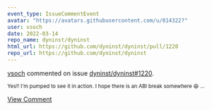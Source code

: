 ```yaml
---
event_type: IssueCommentEvent
avatar: "https://avatars.githubusercontent.com/u/814322?"
user: vsoch
date: 2022-03-14
repo_name: dyninst/dyninst
html_url: https://github.com/dyninst/dyninst/pull/1220
repo_url: https://github.com/dyninst/dyninst
---
```


<a href='https://github.com/vsoch' target='_blank'>vsoch</a> commented on issue <a href='https://github.com/dyninst/dyninst/pull/1220' target='_blank'>dyninst/dyninst#1220</a>.

<small>Yes!! I'm pumped to see it in action. I hope there is an ABI break somewhere :laughing: ...</small>

<a href='https://github.com/dyninst/dyninst/pull/1220' target='_blank'>View Comment</a>